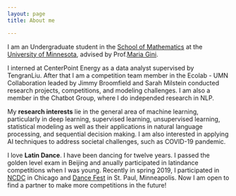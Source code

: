 ```yaml
---
layout: page
title: About me

---
```


I am an Undergraduate student in the [School of Mathematics](https://math.umn.edu/) at the [University of Minnesota](https://twin-cities.umn.edu/), advised by Prof.[Maria Gini](https://www-users.cs.umn.edu/~gini/). 

I interned at CenterPoint Energy as a data analyst supervised by TengranLiu. After that I am a competition team member in the Ecolab - UMN Collaboration leaded by Jimmy Broomfield and Sarah Milstein conducted research projects, competitions, and modeling challenges. I am also a member in the Chatbot Group, where I do independed research in NLP. 

My **research interests** lie in the general area of machine learning, particularly in deep learning, supervised learning, unsupervised learning, statistical modeling as well as their applications in natural language processing, and sequential decision making. I am also interested in applying AI techniques to address societal challenges, such as COVID-19 pandemic.

I love **Latin Dance**. I have been dancing for twelve years. I passed the golden level exam in Beijing and anually participated in latindance competitions when I was young. Recently in spring 2019, I participated in [NCDC](https://usadancencdc.org/) in Chicago and [Dance Fest](http://udancefest.com/) in St. Paul, Minneapolis. Now I am open to find a partner to make more competitions in the future! 
